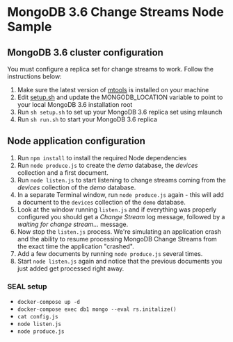 # MongoDB 3.6 Change Streams Node Sample

## MongoDB 3.6 cluster configuration

You must configure a replica set for change streams to work. Follow the instructions below:

1. Make sure the latest version of [mtools](https://github.com/rueckstiess/mtools/blob/develop/INSTALL.md) is installed on your machine
1. Edit [setup.sh](./setup.sh) and update the MONGODB_LOCATION variable to point to your local MongoDB 3.6 installation root
1. Run `sh setup.sh` to set up your MongoDB 3.6 replica set using mlaunch
1. Run `sh run.sh` to start your MongoDB 3.6 replica

## Node application configuration

1. Run `npm install` to install the required Node dependencies
1. Run `node produce.js` to create the _demo_ database, the _devices_ collection and a first document.
1. Run `node listen.js` to start listening to change streams coming from the _devices_ collection of the _demo_ database.
1. In a separate Terminal window, run `node produce.js` again - this will add a document to the `devices` collection of the `demo` database.
1. Look at the window running `listen.js` and if everything was properly configured you should get a *Change Stream* log message, followed by a *waiting for change stream...* message.
1. Now stop the `listen.js` process. We're simulating an application crash and the ability to resume processing MongoDB Change Streams from the exact time the application "crashed".
1. Add a few documents by running `node produce.js` several times.
1. Start `node listen.js` again and notice that the previous documents you just added get processed right away.



### SEAL setup 
- `docker-compose up -d`
- `docker-compose exec db1 mongo --eval rs.initalize()`
- `cat config.js`
- `node listen.js`
- `node produce.js`
